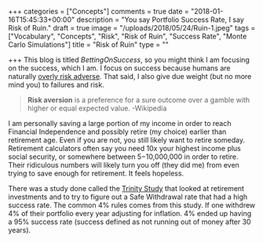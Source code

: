 +++
categories = ["Concepts"]
comments = true
date = "2018-01-16T15:45:33+00:00"
description = "You say Portfolio Success Rate, I say Risk of Ruin."
draft = true
image = "/uploads/2018/05/24/Ruin-1.jpeg"
tags = ["Vocabulary", "Concepts", "Risk", "Risk of Ruin", "Success Rate", "Monte Carlo Simulations"]
title = "Risk of Ruin"
type = ""

+++
This blog is titled _BettingOnSuccess_, so you might  think I am focusing on the success, which I am. I focus on success because humans are naturally [overly risk adverse](https://hbr.org/2013/07/hidden-danger-of-being-risk-averse "hidden danger of being risk averse"). That said, I also give due weight (but no more mind you) to failures and risk. 

> **Risk aversion** is a preference for a sure outcome over a gamble with higher or equal expected value. -Wikipedia

I am personally saving a large portion of my income in order to reach Financial Independence and possibly retire (my choice) earlier than retirement age. Even if you are not, you still likely want to retire someday. Retirement calculators often say you need 10x your highest income plus social security, or somewhere between $5-$10,000,000 in order to retire. Their ridiculous numbers will likely turn you off (they did me) from even trying to save enough for retirement. It feels hopeless.

There was a study done called the [Trinity Study](https://www.forbes.com/sites/wadepfau/2018/01/16/the-trinity-study-and-portfolio-success-rates-updated-to-2018/#5d31aa3b6860 "Trinity Study updated 2018") that looked at retirement investments and to try to figure out a Safe Withdrawal rate that had a high success rate. The common 4% rules comes from this study. If one withdrew 4% of their portfolio every year adjusting for inflation. 4% ended up having a 95% success rate (success defined as not running out of money after 30 years). 